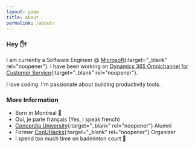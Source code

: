```yaml
---
layout: page
title: About
permalink: /about/
---
```


### Hey ✋!

I am currently a Software Engineer @ [Microsoft](https://www.microsoft.com){:target="_blank" rel="noopener"}. I have been working on [Dynamics 365 Omnichannel for Customer Service](https://docs.microsoft.com/en-us/dynamics365/omnichannel/introduction-omnichannel){:target="_blank" rel="noopener"}.

I love coding. I'm passionate about building productivity tools.

### More Information

- Born in Montreal 🍁
- Oui, je parle français (Yes, I speak french)
- [Concordia University](https://www.concordia.ca/){:target="_blank" rel="noopener"} Alumni
- Former [ConUHacks](https://conuhacks.io/){:target="_blank" rel="noopener"} Organizer
- I spend too much time on badminton court 🏸
 
